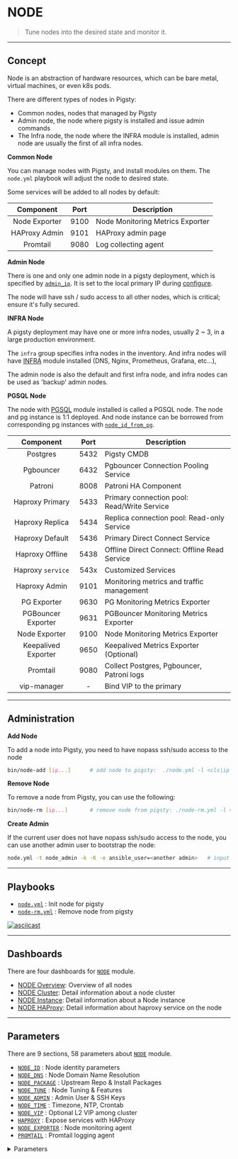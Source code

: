 # NODE

> Tune nodes into the desired state and monitor it.


----------------

## Concept

Node is an abstraction of hardware resources, which can be bare metal, virtual machines, or even k8s pods.

There are different types of nodes in Pigsty:

* Common nodes, nodes that managed by Pigsty
* Admin node, the node where pigsty is installed and issue admin commands
* The Infra node, the node where the INFRA module is installed, admin node are usually the first of all infra nodes.


**Common Node**

You can manage nodes with Pigsty, and install modules on them. The `node.yml` playbook will adjust the node to desired state.

Some services will be added to all nodes by default:

|   Component   | Port | Description                      |
|:-------------:|:----:|----------------------------------|
| Node Exporter | 9100 | Node Monitoring Metrics Exporter |
| HAProxy Admin | 9101 | HAProxy admin page               |
|   Promtail    | 9080 | Log collecting agent             |


**Admin Node**

There is one and only one admin node in a pigsty deployment, which is specified by [`admin_ip`](PARAM#admin_ip). It is set to the local primary IP during [configure](INSTALL#configure).

The node will have ssh / sudo access to all other nodes, which is critical; ensure it's fully secured.

**INFRA Node**

A pigsty deployment may have one or more infra nodes, usually 2 ~ 3, in a large production environment.

The `infra` group specifies infra nodes in the inventory. And infra nodes will have [INFRA](INFRA) module installed (DNS, Nginx, Prometheus, Grafana, etc...),

The admin node is also the default and first infra node, and infra nodes can be used as 'backup' admin nodes.

**PGSQL Node**

The node with [PGSQL](PGSQL) module installed is called a PGSQL node. The node and pg instance is 1:1 deployed. And node instance can be borrowed from corresponding pg instances with [`node_id_from_pg`](PARAM#node_id_from_pg).

|      Component      | Port | Description                                  |
|:-------------------:|:----:|----------------------------------------------|
|      Postgres       | 5432 | Pigsty CMDB                                  |
|      Pgbouncer      | 6432 | Pgbouncer Connection Pooling Service         |
|       Patroni       | 8008 | Patroni HA Component                         |
|   Haproxy Primary   | 5433 | Primary connection pool: Read/Write Service  |
|   Haproxy Replica   | 5434 | Replica connection pool: Read-only Service   |
|   Haproxy Default   | 5436 | Primary Direct Connect Service               |
|   Haproxy Offline   | 5438 | Offline Direct Connect: Offline Read Service |
|  Haproxy `service`  | 543x | Customized Services                          |
|    Haproxy Admin    | 9101 | Monitoring metrics and traffic management    |
|     PG Exporter     | 9630 | PG Monitoring Metrics Exporter               |
| PGBouncer Exporter  | 9631 | PGBouncer Monitoring Metrics Exporter        |
|    Node Exporter    | 9100 | Node Monitoring Metrics Exporter             |
| Keepalived Exporter | 9650 | Keepalived Metrics Exporter (Optional)       |
|      Promtail       | 9080 | Collect Postgres, Pgbouncer, Patroni logs    |
|     vip-manager     |  -   | Bind VIP to the primary                      |



----------------

## Administration

**Add Node**

To add a node into Pigsty, you need to have nopass ssh/sudo access to the node 

```bash
bin/node-add [ip...]      # add node to pigsty:  ./node.yml -l <cls|ip|group>
```

**Remove Node**

To remove a node from Pigsty, you can use the following:

```bash
bin/node-rm [ip...]       # remove node from pigsty: ./node-rm.yml -l <cls|ip|group>
```

**Create Admin**

If the current user does not have nopass ssh/sudo access to the node, you can use another admin user to bootstrap the node:

```bash
node.yml -t node_admin -k -K -e ansible_user=<another admin>   # input ssh/sudo password for another admin 
```




----------------

## Playbooks

* [`node.yml`](https://github.com/vonng/pigsty/blob/master/node.yml) : Init node for pigsty
* [`node-rm.yml`](https://github.com/vonng/pigsty/blob/master/node-rm.yml) : Remove node from pigsty

[![asciicast](https://asciinema.org/a/568807.svg)](https://asciinema.org/a/568807)



----------------

## Dashboards

There are four dashboards for [`NODE`](NODE) module.

- [NODE Overview](http://demo.pigsty.cc/d/node-overview): Overview of all nodes
- [NODE Cluster](http://demo.pigsty.cc/d/node-cluster): Detail information about a node cluster
- [NODE Instance](http://demo.pigsty.cc/d/node-instance): Detail information about a Node instance
- [NODE HAProxy](http://demo.pigsty.cc/d/node-haproxy): Detail information about haproxy service on the node 



----------------

## Parameters

There are 9 sections, 58 parameters about [`NODE`](PARAM#node) module.


- [`NODE_ID`](PARAM#node_id)             : Node identity parameters
- [`NODE_DNS`](PARAM#node_dns)           : Node Domain Name Resolution
- [`NODE_PACKAGE`](PARAM#node_package)   : Upstream Repo & Install Packages
- [`NODE_TUNE`](PARAM#node_tune)         : Node Tuning & Features
- [`NODE_ADMIN`](PARAM#node_admin)       : Admin User & SSH Keys
- [`NODE_TIME`](PARAM#node_time)         : Timezone, NTP, Crontab
- [`NODE_VIP`](PARAM#node_vip)           : Optional L2 VIP among cluster
- [`HAPROXY`](PARAM#haproxy)             : Expose services with HAProxy
- [`NODE_EXPORTER`](PARAM#node_exporter) : Node monitoring agent
- [`PROMTAIL`](PARAM#promtail)           : Promtail logging agent


<details><summary>Parameters</summary>

| Parameter                                                  | Section                                |   Type    | Level | Comment                                                             |
|------------------------------------------------------------|----------------------------------------|:---------:|:-----:|---------------------------------------------------------------------|
| [`nodename`](PARAM#nodename)                               | [`NODE_ID`](PARAM#node_id)             |  string   |   I   | node instance identity, use hostname if missing, optional           |
| [`node_cluster`](PARAM#node_cluster)                       | [`NODE_ID`](PARAM#node_id)             |  string   |   C   | node cluster identity, use 'nodes' if missing, optional             |
| [`nodename_overwrite`](PARAM#nodename_overwrite)           | [`NODE_ID`](PARAM#node_id)             |   bool    |   C   | overwrite node's hostname with nodename?                            |
| [`nodename_exchange`](PARAM#nodename_exchange)             | [`NODE_ID`](PARAM#node_id)             |   bool    |   C   | exchange nodename among play hosts?                                 |
| [`node_id_from_pg`](PARAM#node_id_from_pg)                 | [`NODE_ID`](PARAM#node_id)             |   bool    |   C   | use postgres identity as node identity if applicable?               |
| [`node_default_etc_hosts`](PARAM#node_default_etc_hosts)   | [`NODE_DNS`](PARAM#node_dns)           | string[]  |   G   | static dns records in `/etc/hosts`                                  |
| [`node_etc_hosts`](PARAM#node_etc_hosts)                   | [`NODE_DNS`](PARAM#node_dns)           | string[]  |   C   | extra static dns records in `/etc/hosts`                            |
| [`node_dns_method`](PARAM#node_dns_method)                 | [`NODE_DNS`](PARAM#node_dns)           |   enum    |   C   | how to handle dns servers: add,none,overwrite                       |
| [`node_dns_servers`](PARAM#node_dns_servers)               | [`NODE_DNS`](PARAM#node_dns)           | string[]  |   C   | dynamic nameserver in `/etc/resolv.conf`                            |
| [`node_dns_options`](PARAM#node_dns_options)               | [`NODE_DNS`](PARAM#node_dns)           | string[]  |   C   | dns resolv options in `/etc/resolv.conf`                            |
| [`node_repo_method`](PARAM#node_repo_method)               | [`NODE_PACKAGE`](PARAM#node_package)   |   enum    |  C/A  | how to setup node repo: none,local,public,both                      |
| [`node_repo_remove`](PARAM#node_repo_remove)               | [`NODE_PACKAGE`](PARAM#node_package)   |   bool    |  C/A  | remove existing repo on node?                                       |
| [`node_repo_local_urls`](PARAM#node_repo_local_urls)       | [`NODE_PACKAGE`](PARAM#node_package)   | string[]  |   C   | local repo url, if node_repo_method = local,both                    |
| [`node_packages`](PARAM#node_packages)                     | [`NODE_PACKAGE`](PARAM#node_package)   | string[]  |   C   | packages to be installed current nodes                              |
| [`node_default_packages`](PARAM#node_default_packages)     | [`NODE_PACKAGE`](PARAM#node_package)   | string[]  |   G   | default packages to be installed on all nodes                       |
| [`node_disable_firewall`](PARAM#node_disable_firewall)     | [`NODE_TUNE`](PARAM#node_tune)         |   bool    |   C   | disable node firewall? true by default                              |
| [`node_disable_selinux`](PARAM#node_disable_selinux)       | [`NODE_TUNE`](PARAM#node_tune)         |   bool    |   C   | disable node selinux? true by default                               |
| [`node_disable_numa`](PARAM#node_disable_numa)             | [`NODE_TUNE`](PARAM#node_tune)         |   bool    |   C   | disable node numa, reboot required                                  |
| [`node_disable_swap`](PARAM#node_disable_swap)             | [`NODE_TUNE`](PARAM#node_tune)         |   bool    |   C   | disable node swap, use with caution                                 |
| [`node_static_network`](PARAM#node_static_network)         | [`NODE_TUNE`](PARAM#node_tune)         |   bool    |   C   | preserve dns resolver settings after reboot                         |
| [`node_disk_prefetch`](PARAM#node_disk_prefetch)           | [`NODE_TUNE`](PARAM#node_tune)         |   bool    |   C   | setup disk prefetch on HDD to increase performance                  |
| [`node_kernel_modules`](PARAM#node_kernel_modules)         | [`NODE_TUNE`](PARAM#node_tune)         | string[]  |   C   | kernel modules to be enabled on this node                           |
| [`node_hugepage_count`](PARAM#node_hugepage_count)         | [`NODE_TUNE`](PARAM#node_tune)         |    int    |   C   | number of 2MB hugepage, take precedence over ratio                  |
| [`node_hugepage_ratio`](PARAM#node_hugepage_ratio)         | [`NODE_TUNE`](PARAM#node_tune)         |   float   |   C   | node mem hugepage ratio, 0 disable it by default                    |
| [`node_overcommit_ratio`](PARAM#node_overcommit_ratio)     | [`NODE_TUNE`](PARAM#node_tune)         |    int    |   C   | node mem overcommit ratio (50-100), 0 disable it by default         |
| [`node_tune`](PARAM#node_tune)                             | [`NODE_TUNE`](PARAM#node_tune)         |   enum    |   C   | node tuned profile: none,oltp,olap,crit,tiny                        |
| [`node_sysctl_params`](PARAM#node_sysctl_params)           | [`NODE_TUNE`](PARAM#node_tune)         |   dict    |   C   | sysctl parameters in k:v format in addition to tuned                |
| [`node_data`](PARAM#node_data)                             | [`NODE_ADMIN`](PARAM#node_admin)       |   path    |   C   | node main data directory, `/data` by default                        |
| [`node_admin_enabled`](PARAM#node_admin_enabled)           | [`NODE_ADMIN`](PARAM#node_admin)       |   bool    |   C   | create a admin user on target node?                                 |
| [`node_admin_uid`](PARAM#node_admin_uid)                   | [`NODE_ADMIN`](PARAM#node_admin)       |    int    |   C   | uid and gid for node admin user                                     |
| [`node_admin_username`](PARAM#node_admin_username)         | [`NODE_ADMIN`](PARAM#node_admin)       | username  |   C   | name of node admin user, `dba` by default                           |
| [`node_admin_ssh_exchange`](PARAM#node_admin_ssh_exchange) | [`NODE_ADMIN`](PARAM#node_admin)       |   bool    |   C   | exchange admin ssh key among node cluster                           |
| [`node_admin_pk_current`](PARAM#node_admin_pk_current)     | [`NODE_ADMIN`](PARAM#node_admin)       |   bool    |   C   | add current user's ssh pk to admin authorized_keys                  |
| [`node_admin_pk_list`](PARAM#node_admin_pk_list)           | [`NODE_ADMIN`](PARAM#node_admin)       | string[]  |   C   | ssh public keys to be added to admin user                           |
| [`node_timezone`](PARAM#node_timezone)                     | [`NODE_TIME`](PARAM#node_time)         |  string   |   C   | setup node timezone, empty string to skip                           |
| [`node_ntp_enabled`](PARAM#node_ntp_enabled)               | [`NODE_TIME`](PARAM#node_time)         |   bool    |   C   | enable chronyd time sync service?                                   |
| [`node_ntp_servers`](PARAM#node_ntp_servers)               | [`NODE_TIME`](PARAM#node_time)         | string[]  |   C   | ntp servers in `/etc/chrony.conf`                                   |
| [`node_crontab_overwrite`](PARAM#node_crontab_overwrite)   | [`NODE_TIME`](PARAM#node_time)         |   bool    |   C   | overwrite or append to `/etc/crontab`?                              |
| [`node_crontab`](PARAM#node_crontab)                       | [`NODE_TIME`](PARAM#node_time)         | string[]  |   C   | crontab entries in `/etc/crontab`                                   |
| [`node_vip_enabled`](PARAM#node_vip_enabled)               | [`NODE_VIP`](PARAM#node_vip)           |   bool    |   C   | enable a l2 vip among node cluster?                                 |
| [`node_vip_role`](PARAM#node_vip_role)                     | [`NODE_VIP`](PARAM#node_vip)           |   enum    |   I   | node vip role: master,backup                                        |
| [`node_vip_address`](PARAM#node_vip_address)               | [`NODE_VIP`](PARAM#node_vip)           |    ip     |   C   | node vip address in `<ipv4>` format, require if node vip is enabled |
| [`node_vip_interface`](PARAM#node_vip_interface)           | [`NODE_VIP`](PARAM#node_vip)           |  string   |  C/I  | node vip network interface to listen, eth0 by default               |
| [`vip_enabled`](PARAM#vip_enabled)                         | [`NODE_VIP`](PARAM#node_vip)           |   bool    |   C   | enable vip on this node cluster?                                    |
| [`vip_address`](PARAM#vip_address)                         | [`NODE_VIP`](PARAM#node_vip)           |    ip     |   C   | node vip address in ipv4 format, required if vip is enabled         |
| [`vip_vrid`](PARAM#vip_vrid)                               | [`NODE_VIP`](PARAM#node_vip)           |    int    |   C   | required, integer, 1-254, should be unique among same VLAN          |
| [`vip_role`](PARAM#vip_role)                               | [`NODE_VIP`](PARAM#node_vip)           |   enum    |   I   | optional, `master/backup`, backup by default, use as init role      |
| [`vip_preempt`](PARAM#vip_preempt)                         | [`NODE_VIP`](PARAM#node_vip)           |   bool    |  C/I  | optional, `true/false`, false by default, enable vip preemption     |
| [`vip_interface`](PARAM#vip_interface)                     | [`NODE_VIP`](PARAM#node_vip)           |  string   |  C/I  | node vip network interface to listen, `eth0` by default             |
| [`vip_dns_suffix`](PARAM#vip_dns_suffix)                   | [`NODE_VIP`](PARAM#node_vip)           |  string   |   C   | node vip dns name suffix, `.vip` by default                         |
| [`vip_exporter_port`](PARAM#vip_exporter_port)             | [`NODE_VIP`](PARAM#node_vip)           |   port    |   C   | keepalived exporter listen port, 9650 by default                    |
| [`haproxy_enabled`](PARAM#haproxy_enabled)                 | [`HAPROXY`](PARAM#haproxy)             |   bool    |   C   | enable haproxy on this node?                                        |
| [`haproxy_clean`](PARAM#haproxy_clean)                     | [`HAPROXY`](PARAM#haproxy)             |   bool    | G/C/A | cleanup all existing haproxy config?                                |
| [`haproxy_reload`](PARAM#haproxy_reload)                   | [`HAPROXY`](PARAM#haproxy)             |   bool    |   A   | reload haproxy after config?                                        |
| [`haproxy_auth_enabled`](PARAM#haproxy_auth_enabled)       | [`HAPROXY`](PARAM#haproxy)             |   bool    |   G   | enable authentication for haproxy admin page                        |
| [`haproxy_admin_username`](PARAM#haproxy_admin_username)   | [`HAPROXY`](PARAM#haproxy)             | username  |   G   | haproxy admin username, `admin` by default                          |
| [`haproxy_admin_password`](PARAM#haproxy_admin_password)   | [`HAPROXY`](PARAM#haproxy)             | password  |   G   | haproxy admin password, `pigsty` by default                         |
| [`haproxy_exporter_port`](PARAM#haproxy_exporter_port)     | [`HAPROXY`](PARAM#haproxy)             |   port    |   C   | haproxy admin/exporter port, 9101 by default                        |
| [`haproxy_client_timeout`](PARAM#haproxy_client_timeout)   | [`HAPROXY`](PARAM#haproxy)             | interval  |   C   | client side connection timeout, 24h by default                      |
| [`haproxy_server_timeout`](PARAM#haproxy_server_timeout)   | [`HAPROXY`](PARAM#haproxy)             | interval  |   C   | server side connection timeout, 24h by default                      |
| [`haproxy_services`](PARAM#haproxy_services)               | [`HAPROXY`](PARAM#haproxy)             | service[] |   C   | list of haproxy service to be exposed on node                       |
| [`node_exporter_enabled`](PARAM#node_exporter_enabled)     | [`NODE_EXPORTER`](PARAM#node_exporter) |   bool    |   C   | setup node_exporter on this node?                                   |
| [`node_exporter_port`](PARAM#node_exporter_port)           | [`NODE_EXPORTER`](PARAM#node_exporter) |   port    |   C   | node exporter listen port, 9100 by default                          |
| [`node_exporter_options`](PARAM#node_exporter_options)     | [`NODE_EXPORTER`](PARAM#node_exporter) |    arg    |   C   | extra server options for node_exporter                              |
| [`promtail_enabled`](PARAM#promtail_enabled)               | [`PROMTAIL`](PARAM#promtail)           |   bool    |   C   | enable promtail logging collector?                                  |
| [`promtail_clean`](PARAM#promtail_clean)                   | [`PROMTAIL`](PARAM#promtail)           |   bool    |  G/A  | purge existing promtail status file during init?                    |
| [`promtail_port`](PARAM#promtail_port)                     | [`PROMTAIL`](PARAM#promtail)           |   port    |   C   | promtail listen port, 9080 by default                               |
| [`promtail_positions`](PARAM#promtail_positions)           | [`PROMTAIL`](PARAM#promtail)           |   path    |   C   | promtail position status file path                                  |

</details>